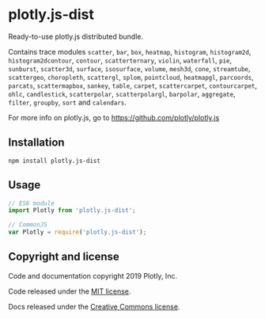 # plotly.js-dist

Ready-to-use plotly.js distributed bundle.

Contains trace modules `scatter`, `bar`, `box`, `heatmap`, `histogram`, `histogram2d`, `histogram2dcontour`, `contour`, `scatterternary`, `violin`, `waterfall`, `pie`, `sunburst`, `scatter3d`, `surface`, `isosurface`, `volume`, `mesh3d`, `cone`, `streamtube`, `scattergeo`, `choropleth`, `scattergl`, `splom`, `pointcloud`, `heatmapgl`, `parcoords`, `parcats`, `scattermapbox`, `sankey`, `table`, `carpet`, `scattercarpet`, `contourcarpet`, `ohlc`, `candlestick`, `scatterpolar`, `scatterpolargl`, `barpolar`, `aggregate`, `filter`, `groupby`, `sort` and `calendars`.

For more info on plotly.js, go to https://github.com/plotly/plotly.js

## Installation

```
npm install plotly.js-dist
```
## Usage

```js
// ES6 module
import Plotly from 'plotly.js-dist';

// CommonJS
var Plotly = require('plotly.js-dist');
```

## Copyright and license

Code and documentation copyright 2019 Plotly, Inc.

Code released under the [MIT license](https://github.com/plotly/plotly.js/blob/master/LICENSE).

Docs released under the [Creative Commons license](https://github.com/plotly/documentation/blob/source/LICENSE).
